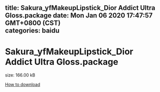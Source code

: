 
title: Sakura_yfMakeupLipstick_Dior Addict Ultra Gloss.package
date: Mon Jan 06 2020 17:47:57 GMT+0800 (CST)    
categories: baidu
---

# Sakura_yfMakeupLipstick_Dior Addict Ultra Gloss.package
size: 166.00 kB
 
 

[How to download](https://bpcam.bemobtrk.com/go/2ceec3aa-1ca2-46d6-b9ff-aaa5c184517c?jno=4169)